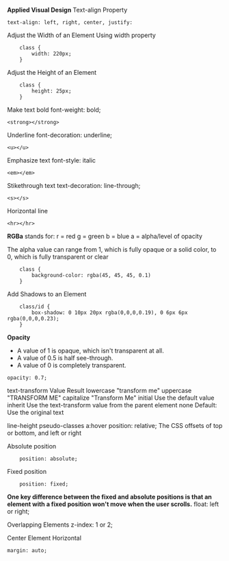 **Applied Visual Design**
Text-align Property
```
text-align: left, right, center, justify:
```
Adjust the Width of an Element Using width property
```
    class {
        width: 220px;
    }
```
Adjust the Height of an Element
```
    class {
        height: 25px;
    }
```
Make text bold font-weight: bold;
```
<strong></strong>
```
Underline font-decoration: underline;
```
<u></u>
```
Emphasize text font-style: italic
```
<em></em>
```
Stikethrough text text-decoration: line-through;
```
<s></s>
```
Horizontal line
```
<hr></hr>
```
**RGBa** stands for:
  r = red
  g = green
  b = blue
  a = alpha/level of opacity

The alpha value can range from 1, which is fully opaque or a solid color, to 0, which is fully transparent or clear
```
    class {
        background-color: rgba(45, 45, 45, 0.1)
    }
```
Add Shadows to an Element
```
    class/id {
        box-shadow: 0 10px 20px rgba(0,0,0,0.19), 0 6px 6px rgba(0,0,0,0.23);
    }
```
**Opacity**
<ul>
<li>A value of 1 is opaque, which isn't transparent at all.</li>
<li>A value of 0.5 is half see-through.</li>
<li>A value of 0 is completely transparent.</li>
</ul>

```
opacity: 0.7;
```
text-transform
Value	Result
lowercase	"transform me"
uppercase	"TRANSFORM ME"
capitalize	"Transform Me"
initial	Use the default value
inherit	Use the text-transform value from the parent element
none	Default: Use the original text

line-height pseudo-classes a:hover position: relative;
The CSS offsets of top or bottom, and left or right

Absolute position
```
    position: absolute;
```
Fixed position
```
    position: fixed;
```
**One key difference between the fixed and absolute positions is that an element with a fixed position won't move when the user scrolls.**
float: left or right;

 Overlapping Elements 
 z-index: 1 or 2;

 Center Element Horizontal
 ```
 margin: auto;
 ```